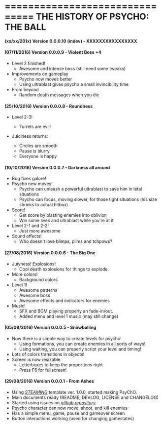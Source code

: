 ===============================
THE HISTORY OF PSYCHO: THE BALL
===============================

#### (xx/xx/201x) Version 0.0.0.10 (indev)  -  XXXXXXXXXXXXXXXX

#### (07/11/2016) Version 0.0.0.9  -  Violent Boss +4

- Level 2 finished!
    - Awesome and intense boss (still need some tweaks)
- Improvements on gameplay
    - Psycho now moves better
    - Using ultrablast gives psycho a small invincibility time
- From beyond
    - Random death messages when you die

#### (25/10/2016) Version 0.0.0.8  -  Roundness

- Level 2-3!
    - Turrets are evil!

- Juiciness returns:
    - Circles are smooth
    - Pause is blurry
    - Everyone is happy

#### (10/10/2016) Version 0.0.0.7    -  Darkness all around

- Bug fixes galore!
- Psycho new moves!
    - Psycho can unleash a powerful ultrablast to save him in letal situations
    - Psycho can focus, moving slower, for those tight situations (his size shrinks to actual hitbox)
- Score!
    - Get score by blasting enemies into oblivion
    - Win some lives and ultrablast while you're at it
- Level 2-1 and 2-2!
    - Just more awesome
- Sound effects!
    - Who doesn't love blimps, plims and tchpows?

#### (27/08/2016) Version 0.0.0.6    -  The Big One
- Juiyness! Explosions!
    - Cool death explosions for things to explode.
- More colors!
    - Background colors
- Level 1!
    - Awesome patterns
    - Awesome boss
    - Awesome effects and indicators for enemies
- Music!
    - SFX and BGM playing properly an fade-in/out.
    - Added menu and level 1 music (may still change)
#### (05/08/2016) Version 0.0.0.5    -  Snowballing

- Now there is a simple way to create levels for psycho!
    - Using formations, you can create enemies in all sorts of ways!
    - Using waiting, you can properly script your level and timing!
- Lots of colors transitions in objects!
- Screen is now resizable.
    - Letterboxes to keep the proportions right
    - Press F6 for fullscreen!

#### (29/08/2016) Version 0.0.0.1    -  From Ashes

- Using [*STEAMING*](https://github.com/uspgamedev/STEAMING) template ver. 1.0.0, started making PsyChO.
- Main documents ready (README, DEVLOG, LICENSE and CHANGELOG)
- Started using issues on [*github repository*](https://github.com/uspgamedev/Project-Telos)
- Psycho character can now move, shoot, and kill enemies
- Has a simple menu, game, pause and gameover screen
- Button interactions working (used for changing gamestates)
